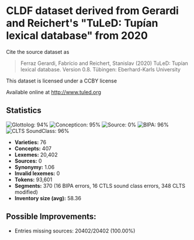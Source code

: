 # CLDF dataset derived from Gerardi and Reichert's "TuLeD: Tupían lexical database" from 2020

Cite the source dataset as

> Ferraz Gerardi, Fabrício and Reichert, Stanislav (2020) TuLeD: Tupían lexical database. Version 0.8. Tübingen: Eberhard-Karls University

This dataset is licensed under a CCBY license

Available online at http://www.tuled.org

## Statistics


![Glottolog: 94%](https://img.shields.io/badge/Glottolog-94%25-green.svg "Glottolog: 94%")
![Concepticon: 95%](https://img.shields.io/badge/Concepticon-95%25-green.svg "Concepticon: 95%")
![Source: 0%](https://img.shields.io/badge/Source-0%25-red.svg "Source: 0%")
![BIPA: 96%](https://img.shields.io/badge/BIPA-96%25-green.svg "BIPA: 96%")
![CLTS SoundClass: 96%](https://img.shields.io/badge/CLTS%20SoundClass-96%25-green.svg "CLTS SoundClass: 96%")

- **Varieties:** 76
- **Concepts:** 407
- **Lexemes:** 20,402
- **Sources:** 0
- **Synonymy:** 1.06
- **Invalid lexemes:** 0
- **Tokens:** 93,601
- **Segments:** 370 (16 BIPA errors, 16 CTLS sound class errors, 348 CLTS modified)
- **Inventory size (avg):** 58.36

## Possible Improvements:



- Entries missing sources: 20402/20402 (100.00%)